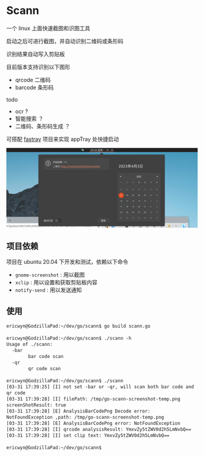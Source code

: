 # Scann

一个 linux 上面快速截图和识图工具

启动之后可进行截图，并自动识别二维码或条形码

识别结果自动写入剪贴板

目前版本支持识别以下图形

- qrcode 二维码
- barcode 条形码

todo
- ocr ?
- 智能搜索 ？
- 二维码、条形码生成 ？

可搭配 [fastray](https://github.com/Ericwyn/fastray) 项目来实现 appTray 处快捷启动


![](doc/screenshot.png)

## 项目依赖
项目在 ubuntu 20.04 下开发和测试，依赖以下命令
- `gnome-screenshot` : 用以截图
- `xclip` : 用以设置和获取剪贴板内容
- `notify-send` : 用以发送通知

## 使用
```shell
ericwyn@GodzillaPad:~/dev/go/scann$ go build scann.go

ericwyn@GodzillaPad:~/dev/go/scann$ ./scann -h
Usage of ./scann:
  -bar
        bar code scan
  -qr
        qr code scan

ericwyn@GodzillaPad:~/dev/go/scann$ ./scann 
[03-31 17:39:25] [I] not set -bar or -qr, will scan both bar code and qr code
[03-31 17:39:28] [I] filePath: /tmp/go-scann-screenshot-temp.png screenShotResult: true
[03-31 17:39:28] [E] AnalysisBarCodePng Decode error: NotFoundException ,path: /tmp/go-scann-screenshot-temp.png
[03-31 17:39:28] [E] AnalysisBarCodePng error: NotFoundException
[03-31 17:39:28] [I] qrcode analysisResult: YmxvZy5tZWV0d2h5LmNvbQ==
[03-31 17:39:28] [I] set clip text: YmxvZy5tZWV0d2h5LmNvbQ==

ericwyn@GodzillaPad:~/dev/go/scann$ 

```